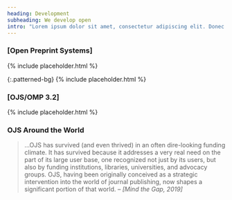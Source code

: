 ```yaml
---
heading: Development
subheading: We develop open
intro: "Lorem ipsum dolor sit amet, consectetur adipiscing elit. Donec malesuada felis vel lacus pharetra, ultrices tristique ante rhoncus. Morbi at diam ut tellus tincidunt varius. Donec vulputate dictum velit ut sollicitudin. Ut dictum libero sem, at dapibus ipsum accumsan eget. Phasellus sit amet pellentesque odio."
---
```


### [Open Preprint Systems]

{% include placeholder.html %}

{:.patterned-bg}
{% include placeholder.html %}

### [OJS/OMP 3.2]

{% include placeholder.html %}


### OJS Around the World

> &hellip;OJS has survived (and even thrived) in an often dire-looking funding climate. It has survived because it addresses a very real need on the part of its large user base, one recognized not just by its users, but also by funding institutions, libraries, universities, and advocacy groups. OJS, having been originally conceived as a strategic intervention into the world of journal publishing, now shapes a significant portion of that world. <cite>&ndash; [Mind the Gap, 2019]</cite>
